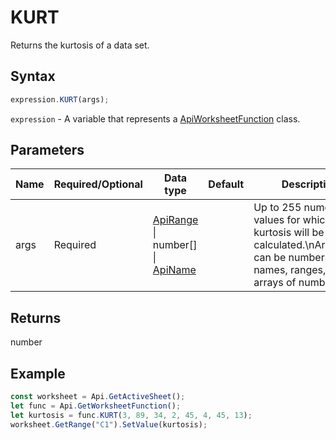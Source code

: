 # KURT

Returns the kurtosis of a data set.

## Syntax

```javascript
expression.KURT(args);
```

`expression` - A variable that represents a [ApiWorksheetFunction](../ApiWorksheetFunction.md) class.

## Parameters

| **Name** | **Required/Optional** | **Data type** | **Default** | **Description** |
| ------------- | ------------- | ------------- | ------------- | ------------- |
| args | Required | [ApiRange](../../ApiRange/ApiRange.md) \| number[] \| [ApiName](../../ApiName/ApiName.md) |  | Up to 255 numeric values for which the kurtosis will be calculated.\nArguments can be numbers, names, ranges, or arrays of numbers. |

## Returns

number

## Example



```javascript editor-xlsx
const worksheet = Api.GetActiveSheet();
let func = Api.GetWorksheetFunction();
let kurtosis = func.KURT(3, 89, 34, 2, 45, 4, 45, 13);
worksheet.GetRange("C1").SetValue(kurtosis);
```
